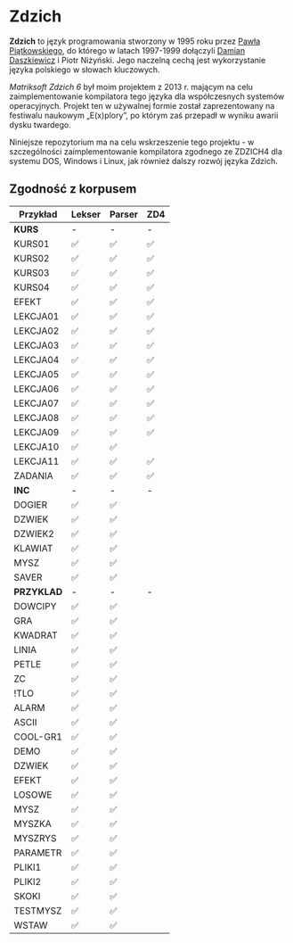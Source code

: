 # Zdzich
**Zdzich** to język programowania stworzony w 1995 roku przez [Pawła Piątkowskiego](https://github.com/cosi1), do którego w latach 1997-1999 dołączyli [Damian Daszkiewicz](https://github.com/DamianDaszkiewicz) i Piotr Niżyński.
Jego naczelną cechą jest wykorzystanie języka polskiego w słowach kluczowych.

*Matriksoft Zdzich 6* był moim projektem z 2013 r. mającym na celu zaimplementowanie kompilatora tego języka dla współczesnych systemów operacyjnych.
Projekt ten w używalnej formie został zaprezentowany na festiwalu naukowym „E(x)plory”, po którym zaś przepadł w wyniku awarii dysku twardego.

Niniejsze repozytorium ma na celu wskrzeszenie tego projektu - w szczególności zaimplementowanie kompilatora zgodnego ze ZDZICH4 dla systemu DOS, Windows i Linux, jak również dalszy rozwój języka Zdzich.

## Zgodność z korpusem
| Przykład | Lekser | Parser | ZD4 |
| -------- | ------ | ------ | --- |
| **KURS** | - | - | - |
| KURS01 | ✅ | ✅ | ✅ |
| KURS02 | ✅ | ✅ | ✅ |
| KURS03 | ✅ | ✅ | ✅ |
| KURS04 | ✅ | ✅ | ✅ |
| EFEKT | ✅ | ✅ | ✅ |
| LEKCJA01 | ✅ | ✅ | ✅ |
| LEKCJA02 | ✅ | ✅ | ✅ |
| LEKCJA03 | ✅ | ✅ | ✅ |
| LEKCJA04 | ✅ | ✅ | ✅ |
| LEKCJA05 | ✅ | ✅ | ✅ |
| LEKCJA06 | ✅ | ✅ | ✅ |
| LEKCJA07 | ✅ | ✅ | ✅ |
| LEKCJA08 | ✅ | ✅ | ✅ |
| LEKCJA09 | ✅ | ✅ | ✅ |
| LEKCJA10 | ✅ | ✅ |
| LEKCJA11 | ✅ | ✅ | ✅ |
| ZADANIA | ✅ | ✅ | ✅ |
| **INC** | - | - | - |
| DOGIER | ✅ | ✅ |
| DZWIEK | ✅ | ✅ |
| DZWIEK2 | ✅ | ✅ |
| KLAWIAT | ✅ | ✅ |
| MYSZ | ✅ | ✅ |
| SAVER | ✅ | ✅ |
| **PRZYKLAD** | - | - | - |
| DOWCIPY | ✅ | ✅ |
| GRA | ✅ | ✅ |
| KWADRAT | ✅ | ✅ |
| LINIA | ✅ | ✅ |
| PETLE | ✅ | ✅ |
| ZC | ✅ | ✅ |
| !TLO | ✅ | ✅ |
| ALARM | ✅ | ✅ |
| ASCII | ✅ | ✅ |
| COOL-GR1 | ✅ | ✅ |
| DEMO | ✅ | ✅ |
| DZWIEK | ✅ | ✅ |
| EFEKT | ✅ | ✅ |
| LOSOWE | ✅ | ✅ |
| MYSZ | ✅ | ✅ |
| MYSZKA | ✅ | ✅ |
| MYSZRYS | ✅ | ✅ |
| PARAMETR | ✅ | ✅ |
| PLIKI1 | ✅ | ✅ |
| PLIKI2 | ✅ | ✅ |
| SKOKI | ✅ | ✅ |
| TESTMYSZ | ✅ | ✅ |
| WSTAW | ✅ | ✅ |
